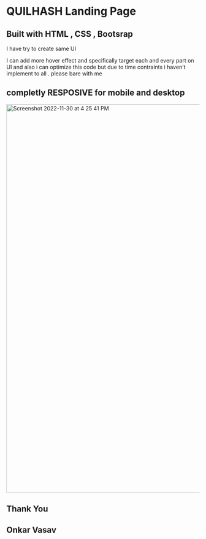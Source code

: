 # QUILHASH Landing Page

## Built with HTML , CSS , Bootsrap 

I have try to create same UI

I can add more hover effect and specifically target each and every part on UI and also i can optimize this code but due to time contraints i haven't implement to all . please bare with me

## completly RESPOSIVE for mobile and desktop 
<img width="1014" alt="Screenshot 2022-11-30 at 4 25 41 PM" src="https://user-images.githubusercontent.com/102866144/204778223-8e79d6d7-5c30-4de5-8fd8-eaeb1a4dc097.png">



## Thank You 

## Onkar Vasav
